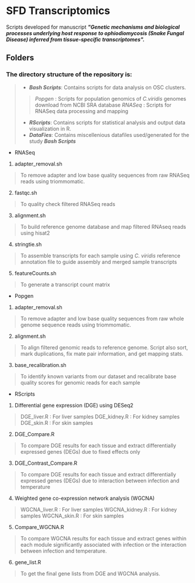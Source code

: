 # SFD Transcriptomics
Scripts developed for manuscript **_"Genetic mechanisms and biological processes underlying host response to ophiodiomycosis (Snake Fungal Disease) inferred from tissue-specific transcriptomes"._**

## Folders ##

### The directory structure of the repository is:
> - ***_Bash Scripts_***: Contains scripts for data analysis on OSC clusters.
>> _Popgen_ : Scripts for population genomics of _C.viridis_ genomes download from NCBI SRA database
>> _RNASeq_ : Scripts for RNASeq data processing and mapping
> - ***_RScripts_***: Contains scripts for statistical analysis and output data visualization in R.
> - ***_DataFies_***: Contains miscellenious datafiles used/generated for the study
***_Bash Scripts_***

- RNASeq
1. adapter_removal.sh
> To remove adapter and low base quality sequences from raw RNASeq reads using triommomatic.

2. fastqc.sh
> To quality check filtered RNASeq reads

3. alignment.sh
> To build reference genome database and map filtered RNAseq reads using hisat2

4. stringtie.sh
> To assemble transcripts for each sample using _C. viridis_ reference annotation file to guide assembly and merged sample transcripts 

5. featureCounts.sh
> To generate a transcript count matrix 

- Popgen
1. adapter_removal.sh
> To remove adapter and low base quality sequences from raw whole genome sequence reads using triommomatic.

2. alignment.sh
> To align filtered genomic reads to reference genome. Script also sort, mark duplications, fix mate pair information, and get mapping stats.

3. base_recalibration.sh
> To identify known variants from our dataset and recalibrate base quality scores for genomic reads for each sample

- RScripts

1. Differential gene expression (DGE) using DESeq2
> DGE_liver.R : For liver samples
> DGE_kidney.R : For kidney samples
> DGE_skin.R : For skin samples

2. DGE_Compare.R
> To compare DGE results for each tissue and extract differentially expressed genes (DEGs) due to fixed effects only

3. DGE_Contrast_Compare.R
> To compare DGE results for each tissue and extract differentially expressed genes (DEGs) due to interaction between infection and temperature

4. Weighted gene co-expression network analysis (WGCNA)
> WGCNA_liver.R : For liver samples
> WGCNA_kidney.R : For kidney samples
> WGCNA_skin.R : For skin samples

5. Compare_WGCNA.R
> To compare WGCNA results for each tissue and extract genes within each module significantly associated with infection or the interaction between infection and temperature.

6. gene_list.R
> To get the final gene lists from DGE and WGCNA analysis.
